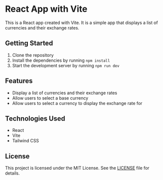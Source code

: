 # React App with Vite

This is a React app created with Vite. It is a simple app that displays a list of currencies and their exchange rates.

## Getting Started

1. Clone the repository
2. Install the dependencies by running `npm install`
3. Start the development server by running `npm run dev`

## Features

* Display a list of currencies and their exchange rates
* Allow users to select a base currency
* Allow users to select a currency to display the exchange rate for

## Technologies Used

* React
* Vite
* Tailwind CSS

## License

This project is licensed under the MIT License. See the [LICENSE](LICENSE) file for details.
